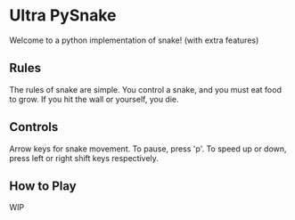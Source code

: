 # Ultra PySnake

Welcome to a python implementation of snake! (with extra features)

## Rules

The rules of snake are simple. You control a snake, and you must eat food to grow. If you hit the wall or yourself, you die.

## Controls

Arrow keys for snake movement. To pause, press 'p'. To speed up or down, press left or right shift keys respectively.

## How to Play

WIP